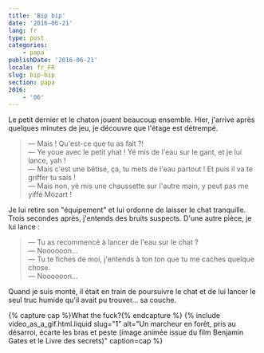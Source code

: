 ```yaml
---
title: 'Bip bip'
date: '2016-06-21'
lang: fr
type: post
categories:
    - papa
publishDate: '2016-06-21'
locale: fr_FR
slug: bip-bip
section: papa
2016:
    - '06'
---
```


Le petit dernier et le chaton jouent beaucoup ensemble. Hier, j'arrive après quelques minutes de jeu, je découvre que l'étage est détrempé.

<!--more-->

> — Mais ! Qu'est-ce que tu as fait ?!  
> — Ye youe avec le petit yhat ! Yé mis de l'eau sur le gant, et je lui lance, yah !  
> — Mais c'est une bêtise, ça, tu mets de l'eau partout ! Et puis il va te griffer tu sais !  
> — Mais non, yé mis une chaussette sur l'autre main, y peut pas me yiffé Mozart !

Je lui retire son "équipement" et lui ordonne de laisser le chat tranquille. Trois secondes après, j'entends des bruits suspects. D'une autre pièce, je lui lance :

> — Tu as recommencé à lancer de l'eau sur le chat ?  
> — Noooooon…  
> — Tu te fiches de moi, j'entends à ton ton que tu me caches quelque chose.  
> — Noooooon…

Quand je suis monté, il était en train de poursuivre le chat et de lui lancer le seul truc humide qu'il avait pu trouver… sa couche.

{% capture cap %}<span lang="en">What the fuck?</span>{% endcapture %}
{% include video_as_a_gif.html.liquid 
  slug="1" 
  alt="Un marcheur en forêt, pris au désarroi, écarte les bras et peste (image animée issue du film Benjamin Gates et le Livre des secrets)" 
  caption=cap 
%}
